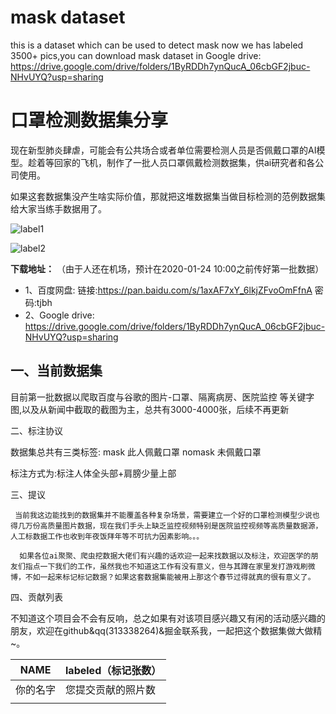 # mask dataset
this is a dataset which can be used to detect mask
now we has labeled 3500+ pics,you can download mask dataset in Google drive: https://drive.google.com/drive/folders/1ByRDDh7ynQucA_06cbGF2jbuc-NHvUYQ?usp=sharing

# 口罩检测数据集分享

现在新型肺炎肆虐，可能会有公共场合或者单位需要检测人员是否佩戴口罩的AI模型。趁着等回家的飞机，制作了一批人员口罩佩戴检测数据集，供ai研究者和各公司使用。

如果这套数据集没产生啥实际价值，那就把这堆数据集当做目标检测的范例数据集给大家当练手数据用了。

![label1](https://github.com/hikariming/virus-mask-dataset/blob/master/7BF7AE0C-7992-4396-B7D3-F3B82DC0326D.png?raw=true)

![label2](https://github.com/hikariming/virus-mask-dataset/blob/master/1579769624414.jpg?raw=true)

**下载地址：**
（由于人还在机场，预计在2020-01-24 10:00之前传好第一批数据）
- 1、百度网盘: 链接:https://pan.baidu.com/s/1axAF7xY_6lkjZFvoOmFfnA  密码:tjbh
- 2、Google drive: https://drive.google.com/drive/folders/1ByRDDh7ynQucA_06cbGF2jbuc-NHvUYQ?usp=sharing

## 一、当前数据集

目前第一批数据以爬取百度与谷歌的图片-口罩、隔离病房、医院监控 等关键字图,以及从新闻中截取的截图为主，总共有3000-4000张，后续不再更新

二、标注协议

数据集总共有三类标签:
mask 此人佩戴口罩
nomask 未佩戴口罩

标注方式为:标注人体全头部+肩膀少量上部

三、提议

     当前我这边能找到的数据集并不能覆盖各种复杂场景，需要建立一个好的口罩检测模型少说也得几万份高质量图片数据，现在我们手头上缺乏监控视频特别是医院监控视频等高质量数据源，人工标数据工作也收到年夜饭拜年等不可抗力因素影响。。。

      如果各位ai聚聚、爬虫挖数据大佬们有兴趣的话欢迎一起来找数据以及标注，欢迎医学的朋友们指点一下我们的工作，虽然我也不知道这工作有没有意义，但与其蹲在家里发打游戏刷微博，不如一起来标记标记数据？如果这套数据集能被用上那这个春节过得就真的很有意义了。
      
四、贡献列表

不知道这个项目会不会有反响，总之如果有对该项目感兴趣又有闲的活动感兴趣的朋友，欢迎在github&qq(313338264)&掘金联系我，一起把这个数据集做大做精~。

| NAME | labeled（标记张数） |
| --- | --- |
| 你的名字 | 您提交贡献的照片数 |
|  |  |

